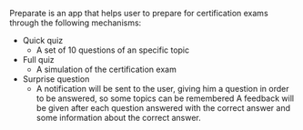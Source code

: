 Preparate is an app that helps user to prepare for certification exams through the following mechanisms:
- Quick quiz
   - A set of 10 questions of an specific topic
- Full quiz
   - A simulation of the certification exam
- Surprise question
   - A notification will be sent to the user, giving him a question in order to be answered, so some topics can be remembered
A feedback will be given after each question answered with the correct answer and some information about the correct answer.
